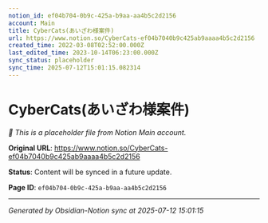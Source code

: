 ```yaml
---
notion_id: ef04b704-0b9c-425a-b9aa-aa4b5c2d2156
account: Main
title: CyberCats(あいざわ様案件)
url: https://www.notion.so/CyberCats-ef04b7040b9c425ab9aaaa4b5c2d2156
created_time: 2022-03-08T02:52:00.000Z
last_edited_time: 2023-10-14T06:23:00.000Z
sync_status: placeholder
sync_time: 2025-07-12T15:01:15.082314
---
```


# CyberCats(あいざわ様案件)

*🔄 This is a placeholder file from Notion Main account.*

**Original URL**: https://www.notion.so/CyberCats-ef04b7040b9c425ab9aaaa4b5c2d2156

**Status**: Content will be synced in a future update.

**Page ID**: `ef04b704-0b9c-425a-b9aa-aa4b5c2d2156`

---

*Generated by Obsidian-Notion sync at 2025-07-12 15:01:15*

